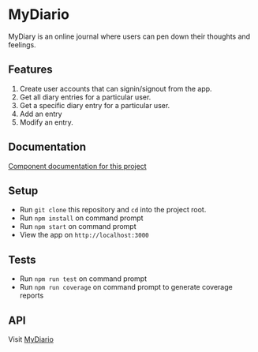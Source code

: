 # MyDiario

MyDiary is an online journal where users can pen down their thoughts and feelings. 

## Features

1. Create user accounts that can signin/signout from the app. 
2. Get all diary entries for a particular user.
3. Get a specific diary entry for a particular user.
4. Add an entry
5. Modify an entry.

## Documentation

[Component documentation for this project]()

## Setup

* Run `git clone` this repository and `cd` into the project root.
* Run `npm install` on command prompt
* Run `npm start` on command prompt
* View the app on `http://localhost:3000`

## Tests

* Run `npm run test` on command prompt
* Run `npm run coverage` on command prompt to generate coverage reports


## API
Visit [MyDiario](https://amoswels.github.io/My-Diary-frontend/)